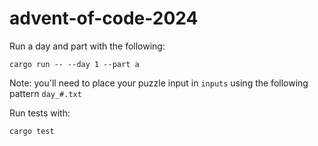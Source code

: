# advent-of-code-2024

Run a day and part with the following:
```
cargo run -- --day 1 --part a
```

Note: you'll need to place your puzzle input in `inputs` using the following pattern `day_#.txt`

Run tests with:
```
cargo test
```
